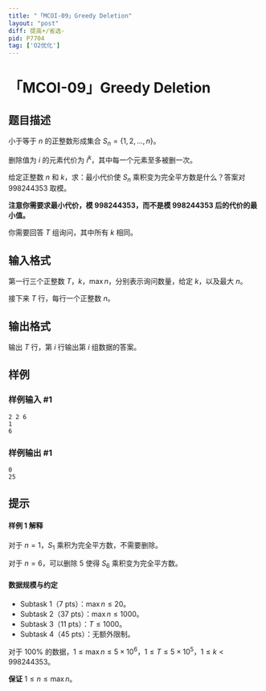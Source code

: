 ```yaml
---
title: "「MCOI-09」Greedy Deletion"
layout: "post"
diff: 提高+/省选-
pid: P7704
tag: ['O2优化']
---
```

# 「MCOI-09」Greedy Deletion
## 题目描述

小于等于 $n$ 的正整数形成集合 $S_n=\{1,2,\dots,n\}$。

删除值为 $i$ 的元素代价为 $i^k$，其中每一个元素至多被删一次。

给定正整数 $n$ 和 $k$，求：最小代价使 $S_n$ 乘积变为完全平方数是什么？答案对 $998244353$ 取模。

**注意你需要求最小代价，模 $998244353$，而不是模 $998244353$ 后的代价的最小值。**

你需要回答 $T$ 组询问，其中所有 $k$ 相同。
## 输入格式

第一行三个正整数 $T$，$k$，$\max n$，分别表示询问数量，给定 $k$，以及最大 $n$。

接下来 $T$ 行，每行一个正整数 $n$。
## 输出格式

输出 $T$ 行，第 $i$ 行输出第 $i$ 组数据的答案。
## 样例

### 样例输入 #1
```
2 2 6
1
6
```
### 样例输出 #1
```
0
25
```
## 提示

#### 样例 1 解释

对于 $n=1$，$S_1$ 乘积为完全平方数，不需要删除。

对于 $n=6$，可以删除 $5$ 使得 $S_6$ 乘积变为完全平方数。

#### 数据规模与约定

 - Subtask 1（7 pts）：$\max n\le 20$。
 - Subtask 2（37 pts）：$\max n\le 1000$。
 - Subtask 3（11 pts）：$T\le 1000$。
 - Subtask 4（45 pts）：无额外限制。

对于 $100\%$ 的数据，$1\le \max n\le 5\times 10^6$，$1\le T\le 5\times 10^5$，$1\le k< 998244353$。

**保证** $1\le n\le \max n$。
